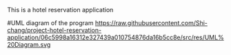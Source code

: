 This is a hotel reservation application

#UML diagram of the program
https://raw.githubusercontent.com/Shi-chang/project-hotel-reservation-application/06c5998a16312e327439a010754876da16b5cc8e/src/res/UML%20Diagram.svg